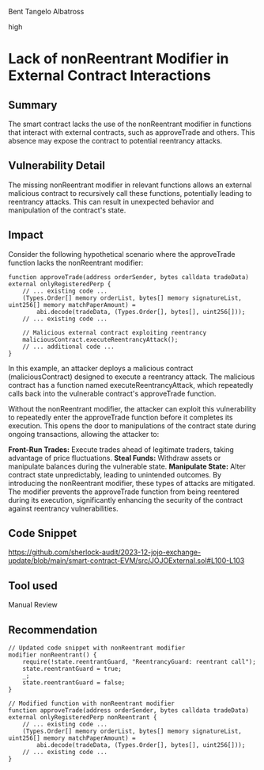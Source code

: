 Bent Tangelo Albatross

high

# Lack of nonReentrant Modifier in External Contract Interactions

## Summary
The smart contract lacks the use of the nonReentrant modifier in functions that interact with external contracts, such as approveTrade and others. This absence may expose the contract to potential reentrancy attacks.


## Vulnerability Detail
The missing nonReentrant modifier in relevant functions allows an external malicious contract to recursively call these functions, potentially leading to reentrancy attacks. This can result in unexpected behavior and manipulation of the contract's state.


## Impact
Consider the following hypothetical scenario where the approveTrade function lacks the nonReentrant modifier:
```solidity
function approveTrade(address orderSender, bytes calldata tradeData) external onlyRegisteredPerp {
    // ... existing code ...
    (Types.Order[] memory orderList, bytes[] memory signatureList, uint256[] memory matchPaperAmount) =
        abi.decode(tradeData, (Types.Order[], bytes[], uint256[]));
    // ... existing code ...

    // Malicious external contract exploiting reentrancy
    maliciousContract.executeReentrancyAttack();
    // ... additional code ...
}
```
In this example, an attacker deploys a malicious contract (maliciousContract) designed to execute a reentrancy attack. The malicious contract has a function named executeReentrancyAttack, which repeatedly calls back into the vulnerable contract's approveTrade function.

Without the nonReentrant modifier, the attacker can exploit this vulnerability to repeatedly enter the approveTrade function before it completes its execution. This opens the door to manipulations of the contract state during ongoing transactions, allowing the attacker to:

**Front-Run Trades:** Execute trades ahead of legitimate traders, taking advantage of price fluctuations.
**Steal Funds:** Withdraw assets or manipulate balances during the vulnerable state.
**Manipulate State:** Alter contract state unpredictably, leading to unintended outcomes.
By introducing the nonReentrant modifier, these types of attacks are mitigated. The modifier prevents the approveTrade function from being reentered during its execution, significantly enhancing the security of the contract against reentrancy vulnerabilities.
## Code Snippet
https://github.com/sherlock-audit/2023-12-jojo-exchange-update/blob/main/smart-contract-EVM/src/JOJOExternal.sol#L100-L103
## Tool used

Manual Review

## Recommendation
```solidity
// Updated code snippet with nonReentrant modifier
modifier nonReentrant() {
    require(!state.reentrantGuard, "ReentrancyGuard: reentrant call");
    state.reentrantGuard = true;
    _;
    state.reentrantGuard = false;
}

// Modified function with nonReentrant modifier
function approveTrade(address orderSender, bytes calldata tradeData) external onlyRegisteredPerp nonReentrant {
    // ... existing code ...
    (Types.Order[] memory orderList, bytes[] memory signatureList, uint256[] memory matchPaperAmount) =
        abi.decode(tradeData, (Types.Order[], bytes[], uint256[]));
    // ... existing code ...
}
```